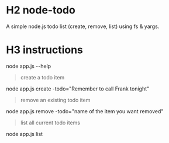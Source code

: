 # H2 node-todo
A simple node.js todo list (create, remove, list) using fs &amp; yargs.


# H3 instructions
node app.js --help

> create a todo item

node app.js create -todo="Remember to call Frank tonight"

> remove an existing todo item

node app.js remove -todo="name of the item you want removed"

> list all current todo items

node app.js list
